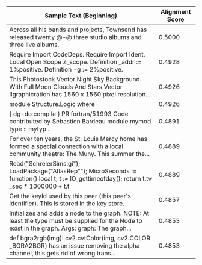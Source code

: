| Sample Text (Beginning) | Alignment Score |
| --- | --- |
| Across all his bands and projects, Townsend has released twenty @-@ three studio albums and three live albums. | 0.5000 |
| Require Import CodeDeps. Require Import Ident. Local Open Scope Z_scope. Definition _addr := 1%positive. Definition -g := 2%positive. | 0.4928 |
| This Photostock Vector Night Sky Background With Full Moon Clouds And Stars Vector Ilgraphicration has 1560 x 1560 pixel resolution... | 0.4926 |
| module Structure.Logic where · | 0.4926 |
| { dg-do compile } PR fortran/51993 Code contributed by Sebastien Bardeau  module mymod type :: mytyp... | 0.4891 |
| For over ten years, the St. Louis Mercy home has formed a special connection with a local community theatre: The Muny. This summer the... | 0.4889 |
| Read("SchreierSims.gi"); LoadPackage("AtlasRep""); MicroSeconds := function() local t; t := IO_gettimeofday(); return t.tv _sec * 1000000 + t.t | 0.4889 |
| Get the keyId used by this peer (this peer's identifier). This is stored in the key store. | 0.4857 |
| Initializes and adds a node to the graph. NOTE: At least the type must be supplied for the Node to exist in the graph. Args: graph: The graph... | 0.4853 |
| def bgra2rgb(img): cv2.cvtColor(img, cv2.COLOR _BGRA2BGR) has an issue removing the alpha channel, this gets rid of wrong trans... | 0.4853 |
